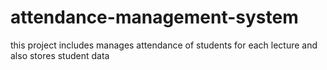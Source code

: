 # attendance-management-system
this project includes manages attendance of students for each lecture and also stores student data
